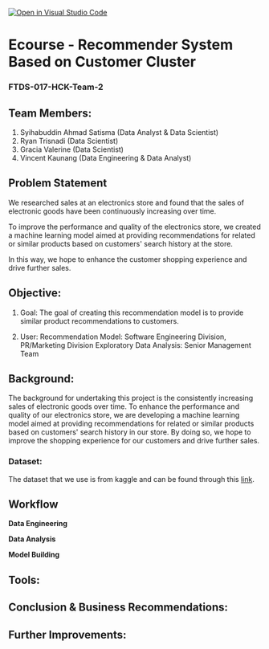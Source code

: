 [![Open in Visual Studio Code](https://classroom.github.com/assets/open-in-vscode-2e0aaae1b6195c2367325f4f02e2d04e9abb55f0b24a779b69b11b9e10269abc.svg)](https://classroom.github.com/online_ide?assignment_repo_id=15481863&assignment_repo_type=AssignmentRepo)
# Ecourse - Recommender System Based on Customer Cluster
### FTDS-017-HCK-Team-2

## Team Members:
  1. Syihabuddin Ahmad Satisma (Data Analyst & Data Scientist)
  2. Ryan Trisnadi (Data Scientist)
  3. Gracia Valerine (Data Scientist)
  4. Vincent Kaunang (Data Engineering & Data Analyst)

## Problem Statement
We researched sales at an electronics store and found that the sales of electronic goods have been continuously increasing over time.

To improve the performance and quality of the electronics store, we created a machine learning model aimed at providing recommendations for related or similar products based on customers' search history at the store.

In this way, we hope to enhance the customer shopping experience and drive further sales.


## Objective:

1. Goal:
The goal of creating this recommendation model is to provide similar product recommendations to customers.

2. User:
Recommendation Model: Software Engineering Division, PR/Marketing Division
Exploratory Data Analysis: Senior Management Team
   
## Background: 

The background for undertaking this project is the consistently increasing sales of electronic goods over time. To enhance the performance and quality of our electronics store, we are developing a machine learning model aimed at providing recommendations for related or similar products based on customers' search history in our store. By doing so, we hope to improve the shopping experience for our customers and drive further sales.

### Dataset:
The dataset that we use is from kaggle and can be found through this [link](https://www.kaggle.com/datasets/naofilahmad/sales-datset-product-sample).

## Workflow
**Data Engineering**

**Data Analysis**

**Model Building**

## Tools:


## Conclusion & Business Recommendations:


## Further Improvements:

